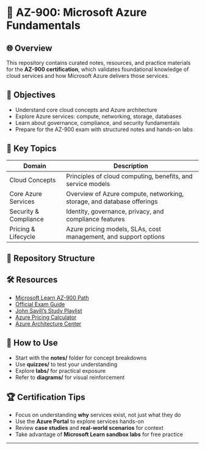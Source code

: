 # 📘 AZ-900: Microsoft Azure Fundamentals

## 🌐 Overview
This repository contains curated notes, resources, and practice materials for the **AZ-900 certification**, which validates foundational knowledge of cloud services and how Microsoft Azure delivers those services.

## 🎯 Objectives
- Understand core cloud concepts and Azure architecture
- Explore Azure services: compute, networking, storage, databases
- Learn about governance, compliance, and security fundamentals
- Prepare for the AZ-900 exam with structured notes and hands-on labs

## 🧠 Key Topics
| Domain                     | Description                                                                 |
|---------------------------|-----------------------------------------------------------------------------|
| Cloud Concepts            | Principles of cloud computing, benefits, and service models                 |
| Core Azure Services       | Overview of Azure compute, networking, storage, and database offerings      |
| Security & Compliance     | Identity, governance, privacy, and compliance features                      |
| Pricing & Lifecycle       | Azure pricing models, SLAs, cost management, and support options            |

## 📂 Repository Structure

## 🛠️ Resources
- [Microsoft Learn AZ-900 Path](https://learn.microsoft.com/en-us/training/paths/azure-fundamentals/)
- [Official Exam Guide](https://learn.microsoft.com/en-us/certifications/exams/az-900/)
- [John Savill’s Study Playlist](https://www.youtube.com/playlist?list=PLlVtbbG169nFq0Y3uKZkU2KzY3Gq8Vx3L)
- [Azure Pricing Calculator](https://azure.microsoft.com/en-us/pricing/calculator/)
- [Azure Architecture Center](https://learn.microsoft.com/en-us/azure/architecture/)

## 🧪 How to Use
- Start with the **notes/** folder for concept breakdowns  
- Use **quizzes/** to test your understanding  
- Explore **labs/** for practical exposure  
- Refer to **diagrams/** for visual reinforcement

## 🏆 Certification Tips
- Focus on understanding **why** services exist, not just what they do  
- Use the **Azure Portal** to explore services hands-on  
- Review **case studies** and **real-world scenarios** for context  
- Take advantage of **Microsoft Learn sandbox labs** for free practice

---

